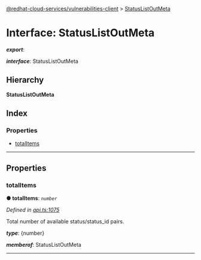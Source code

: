 [@redhat-cloud-services/vulnerabilities-client](../README.md) > [StatusListOutMeta](../interfaces/statuslistoutmeta.md)

# Interface: StatusListOutMeta

*__export__*: 

*__interface__*: StatusListOutMeta

## Hierarchy

**StatusListOutMeta**

## Index

### Properties

* [totalItems](statuslistoutmeta.md#totalitems)

---

## Properties

<a id="totalitems"></a>

###  totalItems

**● totalItems**: *`number`*

*Defined in [api.ts:1075](https://github.com/RedHatInsights/javascript-clients/blob/master/packages/vulnerabilities/git-api/api.ts#L1075)*

Total number of available status/status\_id pairs.

*__type__*: {number}

*__memberof__*: StatusListOutMeta

___

